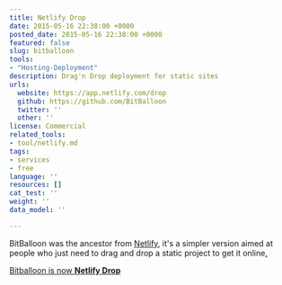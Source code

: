 ```yaml
---
title: Netlify Drop
date: 2015-05-16 22:38:00 +0000
posted_date: 2015-05-16 22:38:00 +0000
featured: false
slug: bitballoon
tools:
- "Hosting-Deployment"
description: Drag'n Drop deployment for static sites
urls:
  website: https://app.netlify.com/drop
  github: https://github.com/BitBalloon
  twitter: ''
  other: ''
license: Commercial
related_tools:
- tool/netlify.md
tags:
- services
- free
language: ''
resources: []
cat_test: ''
weight: ''
data_model: ''

---
```

BitBalloon was the ancestor from [Netlify](/tool/netlify/), it's a simpler version aimed at people who just need to drag and drop a static project to get it online[.](https://www.netlify.com/blog/2018/08/14/announcing-netlify-drop---the-simplicity-of-bitballoon-with-the-added-power-of-netlify/)

[Bitballoon is now **Netlify Drop**](https://www.netlify.com/blog/2018/08/14/announcing-netlify-drop---the-simplicity-of-bitballoon-with-the-added-power-of-netlify/)